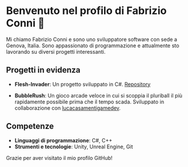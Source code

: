 <!--
**FabriSAM/FabriSAM** is a ✨ _special_ ✨ repository because its `README.md` (this file) appears on your GitHub profile.

Here are some ideas to get you started:

- 🔭 I’m currently working on ...
- 🌱 I’m currently learning ...
- 👯 I’m looking to collaborate on ...
- 🤔 I’m looking for help with ...
- 💬 Ask me about ...
- 📫 How to reach me: ...
- 😄 Pronouns: ...
- ⚡ Fun fact: ...
-->


# Benvenuto nel profilo di Fabrizio Conni 👋

Mi chiamo Fabrizio Conni e sono uno sviluppatore software con sede a Genova, Italia. Sono appassionato di programmazione e attualmente sto lavorando su diversi progetti interessanti.

## Progetti in evidenza

- **Flesh-Invader**: Un progetto sviluppato in C#. [Repository](https://github.com/FabriSAM/Flesh-Invader)

- **BubbleRush**: Un gioco arcade veloce in cui si scoppia il pluriball il più rapidamente possibile prima che il tempo scada. Sviluppato in collaborazione con [lucacasamentigamedev](https://github.com/lucacasamentigamedev/BubbleRush).

## Competenze

- **Linguaggi di programmazione**: C#, C++
- **Strumenti e tecnologie**: Unity, Unreal Engine, Git

<!--
## Contatti

- **Email**: [Inserisci la tua email]
- **LinkedIn**: [Inserisci il link al tuo profilo LinkedIn]
-->
Grazie per aver visitato il mio profilo GitHub!
